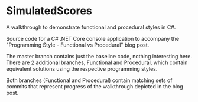 # SimulatedScores
A walkthrough to demonstrate functional and procedural styles in C#.

Source code for a C# .NET Core console application to accompany the "Programming Style - Functional vs Procedural" blog post.

The master branch contains just the baseline code, nothing interesting here. There are 2 additional branches,
Functional and Procedural, which contain equivalent solutions using the respective programming styles.

Both branches (Functional and Procedural) contain matching sets of commits that represent progress of the walkthrough depicted
in the blog post.
